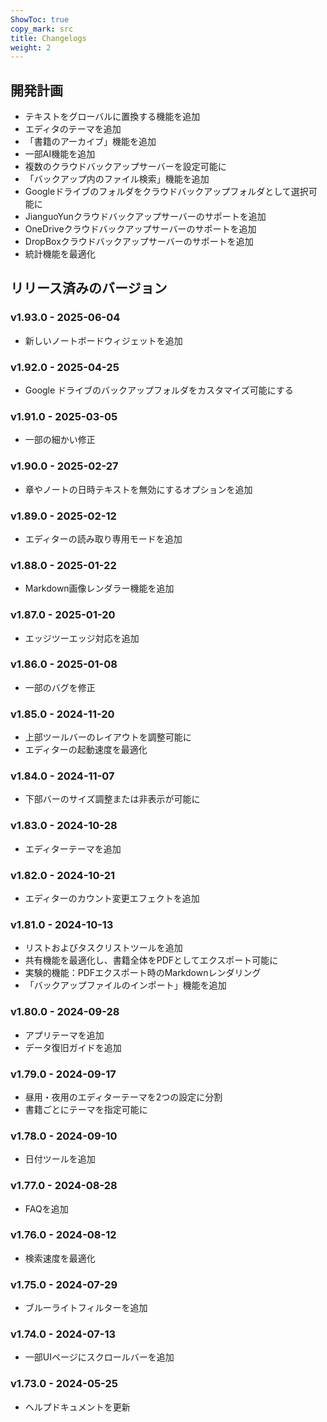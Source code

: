 ```yaml
---
ShowToc: true
copy_mark: src
title: Changelogs
weight: 2
---
```


## 開発計画

- テキストをグローバルに置換する機能を追加
- エディタのテーマを追加
- 「書籍のアーカイブ」機能を追加
- 一部AI機能を追加
- 複数のクラウドバックアップサーバーを設定可能に
- 「バックアップ内のファイル検索」機能を追加
- Googleドライブのフォルダをクラウドバックアップフォルダとして選択可能に
- JianguoYunクラウドバックアップサーバーのサポートを追加
- OneDriveクラウドバックアップサーバーのサポートを追加
- DropBoxクラウドバックアップサーバーのサポートを追加
- 統計機能を最適化

## リリース済みのバージョン

### v1.93.0 - 2025-06-04

- 新しいノートボードウィジェットを追加

### v1.92.0 - 2025-04-25

- Google ドライブのバックアップフォルダをカスタマイズ可能にする

### v1.91.0 - 2025-03-05

- 一部の細かい修正

### v1.90.0 - 2025-02-27

- 章やノートの日時テキストを無効にするオプションを追加

### v1.89.0 - 2025-02-12

- エディターの読み取り専用モードを追加

### v1.88.0 - 2025-01-22

- Markdown画像レンダラー機能を追加

### v1.87.0 - 2025-01-20

- エッジツーエッジ対応を追加

### v1.86.0 - 2025-01-08

- 一部のバグを修正

### v1.85.0 - 2024-11-20

- 上部ツールバーのレイアウトを調整可能に
- エディターの起動速度を最適化

### v1.84.0 - 2024-11-07

- 下部バーのサイズ調整または非表示が可能に

### v1.83.0 - 2024-10-28

- エディターテーマを追加

### v1.82.0 - 2024-10-21

- エディターのカウント変更エフェクトを追加

### v1.81.0 - 2024-10-13

- リストおよびタスクリストツールを追加
- 共有機能を最適化し、書籍全体をPDFとしてエクスポート可能に
- 実験的機能：PDFエクスポート時のMarkdownレンダリング
- 「バックアップファイルのインポート」機能を追加

### v1.80.0 - 2024-09-28

- アプリテーマを追加
- データ復旧ガイドを追加

### v1.79.0 - 2024-09-17

- 昼用・夜用のエディターテーマを2つの設定に分割
- 書籍ごとにテーマを指定可能に

### v1.78.0 - 2024-09-10

- 日付ツールを追加

### v1.77.0 - 2024-08-28

- FAQを追加

### v1.76.0 - 2024-08-12

- 検索速度を最適化

### v1.75.0 - 2024-07-29

- ブルーライトフィルターを追加

### v1.74.0 - 2024-07-13

- 一部UIページにスクロールバーを追加

### v1.73.0 - 2024-05-25

- ヘルプドキュメントを更新
